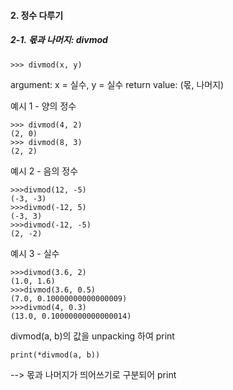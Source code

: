 #### 2. 정수 다루기
##### 2-1. 몫과 나머지: divmod
```
>>> divmod(x, y)
```
argument: x = 실수, y = 실수
return value: (몫, 나머지)

예시 1 - 양의 정수
```
>>> divmod(4, 2)
(2, 0)
>>> divmod(8, 3)
(2, 2)
```

예시 2 - 음의 정수
```
>>>divmod(12, -5)
(-3, -3)
>>>divmod(-12, 5)
(-3, 3)
>>>divmod(-12, -5)
(2, -2)
```

예시 3 - 실수
```
>>>divmod(3.6, 2)
(1.0, 1.6)
>>>divmod(3.6, 0.5)
(7.0, 0.10000000000000009)
>>>divmod(4, 0.3)
(13.0, 0.10000000000000014)
```

divmod(a, b)의 값을 unpacking 하여 print
```
print(*divmod(a, b)) 
```
--> 몫과 나머지가 띄어쓰기로 구분되어 print
